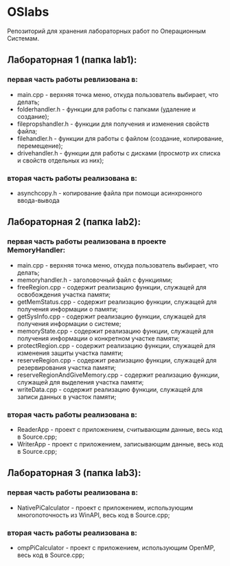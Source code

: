 # OSlabs
Репозиторий для хранения лабораторных работ по Операционным Системам.

## Лабораторная 1 (папка lab1):
### первая часть работы ревлизована в:
- main.cpp - верхняя точка меню, откуда пользователь выбирает, что делать; 
- folderhandler.h - функции для работы с папками (удаление и создание); 
- filepropshandler.h - функции для получения и изменения свойств файла; 
- filehandler.h - функции для работы с файлом (создание, копирование, перемещение); 
- drivehandler.h - функции для работы с дисками (просмотр их списка и свойств отдельных из них); 
### вторая часть работы реализована в:
- asynchcopy.h - копирование файла при помощи асинхронного ввода-вывода

## Лабораторная 2 (папка lab2):
### первая часть работы реализована в проекте MemoryHandler:
- main.cpp - верхняя точка меню, откуда пользователь выбирает, что делать; 
- memoryhandler.h - заголовочный файл с функциями; 
- freeRegion.cpp - содержит реализацию функции, служащей для освобождения участка памяти; 
- getMemStatus.cpp - содержит реализацию функции, служащей для получения информации о памяти; 
- getSysInfo.cpp - содержит реализацию функции, служащей для получения информации о системе;
- memoryState.cpp - содержит реализацию функции, служащей для получения информации о конкретном участке памяти;
- protectRegion.cpp - содержит реализацию функции, служащей для изменения защиты участка памяти;
- reserveRegion.cpp - содержит реализацию функции, служащей для резервирования участка памяти;
- reserveRegionAndGiveMemory.cpp - содержит реализацию функции, служащей для выделения участка памяти;
- writeData.cpp - содержит реализацию функции, служащей для записи данных в участок памяти;
### вторая часть работы реализована в:
- ReaderApp - проект с приложением, считывающим данные, весь код в Source.cpp;
- WriterApp - проект с приложением, записывающим данные, весь код в Source.cpp;

## Лабораторная 3 (папка lab3):
### первая часть работы реализована в:
- NativePiCalculator - проект с приложением, использующим многопоточность из WinAPI, весь код в Source.cpp;
### вторая часть работы реализована в:
- ompPiCalculator - проект с приложением, использующим OpenMP, весь код в Source.cpp;
